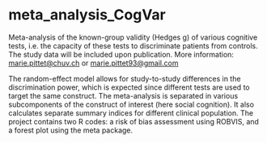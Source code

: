 # meta_analysis_CogVar
Meta-analysis of the known-group validity (Hedges g) of various cognitive tests, i.e. the capacity of these tests to discriminate patients from controls. 
The study data will be included upon publication. 
More information: marie.pittet@chuv.ch or marie.pittet93@gmail.com

The random-effect model allows for study-to-study differences in the discrimination power, which is expected since different tests are used to target the same construct.
The meta-analysis is separated in various subcomponents of the construct of interest (here social cognition). 
It also calculates separate summary indices for different clinical population. 
The project contains two R codes: a risk of bias assessment using ROBVIS, and a forest plot using the meta package. 



